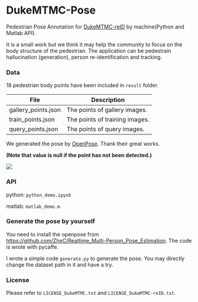 # DukeMTMC-Pose
Pedestrian Pose Annotation for [DukeMTMC-reID](https://github.com/layumi/DukeMTMC-reID_evaluation) by machine(Python and Matlab API).

It is a small work but we think it may help the community to focus on the body structure of the pedestrian.
The application can be pedestrain hallucination (generation), person re-identification and tracking. 

### Data
18 pedestrian body points have been included in `result` folder.

|File  | Description | 
| --------   | -----  |
|gallery_points.json  | The points of gallery images. |
|train_points.json  | The points of training images.|
|query_points.json  | The points of query images.|

We generated the pose by [OpenPose](https://github.com/CMU-Perceptual-Computing-Lab/openpose). 
Thank their great works. 

**(Note that value is null if the point has not been detected.)**

![](https://github.com/layumi/DukeMTMC-Pose/blob/master/demo.png) 

### API

python: `python_demo.ipynb`

matlab: `matlab_demo.m`

### Generate the pose by yourself
You need to install the openpose from https://github.com/ZheC/Realtime_Multi-Person_Pose_Estimation. The code is wrote with pycaffe.

I wrote a simple code `generate.py` to generate the pose. You may directly change the dataset path in it and have a try.
 
### License

Please refer to `LICENSE_DukeMTMC.txt` and `LICENSE_DukeMTMC-reID.txt`.
